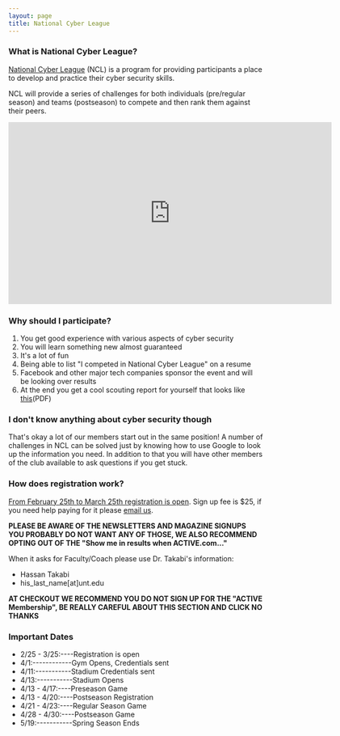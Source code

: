 ```yaml
---
layout: page
title: National Cyber League
---
```


### What is National Cyber League?

[National Cyber League](https://www.nationalcyberleague.org/) (NCL) is a program for providing participants a place to develop and practice their cyber security skills.

NCL will provide a series of challenges for both individuals (pre/regular season) and teams (postseason) to compete and then rank them against their peers.

<iframe width="640" height="360" src="https://www.youtube.com/embed/aCNWTOWFAdA" frameborder="0" allowfullscreen></iframe>

### Why should I participate?

1. You get good experience with various aspects of cyber security
2. You will learn something new almost guaranteed
3. It's a lot of fun
4. Being able to list "I competed in National Cyber League" on a resume
5. Facebook and other major tech companies sponsor the event and will be looking over results
6. At the end you get a cool scouting report for yourself that looks like [this](https://media.wix.com/ugd/766e9a_909c9c29f721456dba14fa92039730fa.pdf)(PDF)

### I don't know anything about cyber security though

That's okay a lot of our members start out in the same position! A number of challenges in NCL can be solved just by knowing how to use Google to look up the information you need.
In addition to that you will have other members of the club available to ask questions if you get stuck.

### How does registration work?

[From February 25th to March 25th registration is open](https://www.nationalcyberleague.org/registration-spring). Sign up fee is $25, if you need help paying for it please [email us](mailto:untccsi@gmail.com).

**PLEASE BE AWARE OF THE NEWSLETTERS AND MAGAZINE SIGNUPS YOU PROBABLY DO NOT WANT ANY OF THOSE, WE ALSO RECOMMEND OPTING OUT OF THE "Show me in results when ACTIVE.com..."**

When it asks for Faculty/Coach please use Dr. Takabi's information:

* Hassan Takabi
* his_last_name[at]unt.edu

**AT CHECKOUT WE RECOMMEND YOU DO NOT SIGN UP FOR THE "ACTIVE Membership", BE REALLY CAREFUL ABOUT THIS SECTION AND CLICK NO THANKS**

### Important Dates

* 2/25 - 3/25:----Registration is open
* 4/1:------------Gym Opens, Credentials sent
* 4/11:-----------Stadium Credentials sent
* 4/13:-----------Stadium Opens
* 4/13 - 4/17:----Preseason Game
* 4/13 - 4/20:----Postseason Registration
* 4/21 - 4/23:----Regular Season Game
* 4/28 - 4/30:----Postseason Game
* 5/19:-----------Spring Season Ends
